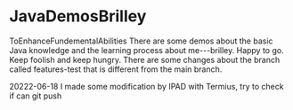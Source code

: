 # JavaDemosBrilley
ToEnhanceFundementalAbilities
There are some demos about the basic Java knowledge and the learning process about me---brilley.
Happy to go. Keep foolish and keep hungry.
There are some changes about the branch called features-test that is different from the main branch.


20222-06-18 I made some modification by IPAD with Termius, try to check if can git push
